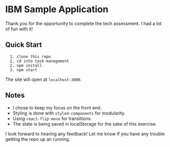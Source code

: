 # IBM Sample Application

Thank you for the opportunity to complete the tech assessment. I had a lot of fun with it!

## Quick Start

```
  1. clone this repo
  2. cd into task-management
  2. npm install
  3. npm start
```

The site will open at `localhost:3000`.

## Notes

- I chose to keep my focus on the front end.
- Styling is done with `styled-components` for modularity.
- Using `react-flip-move` for transitions.
- The state is being saved in localStorage for the sake of this exercise.

I look forward to hearing any feedback! Let me know if you have any trouble getting the repo up an running.